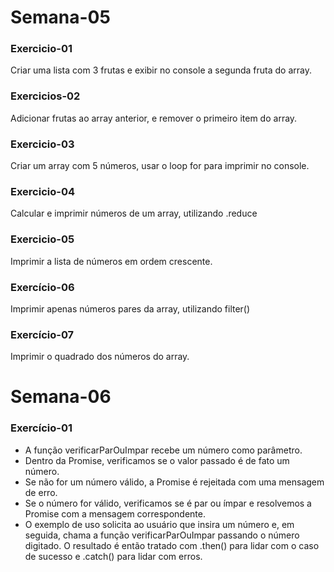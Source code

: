 # Semana-05
### Exercicio-01
<p>Criar uma lista com 3 frutas e exibir no console a segunda fruta do array.</p>

### Exercicios-02
<p>Adicionar frutas ao array anterior, e remover o primeiro item do array.</p>

### Exercicio-03
<p>Criar um array com 5 números, usar o loop for para imprimir no console.</p>

### Exercicio-04
<p>Calcular e imprimir números de um array, utilizando .reduce</p>

### Exercicio-05
<p>Imprimir a lista de números em ordem crescente.</p>

### Exercício-06
<p>Imprimir apenas números pares da array, utilizando filter()</p>

### Exercício-07
<p>Imprimir o quadrado dos números do array. </p>

# Semana-06
### Exercício-01
<ul>
  <li>A função verificarParOuImpar recebe um número como parâmetro.</li>
  <li>Dentro da Promise, verificamos se o valor passado é de fato um número.</li>
  <li>Se não for um número válido, a Promise é rejeitada com uma mensagem de erro.</li>
  <li>Se o número for válido, verificamos se é par ou ímpar e resolvemos a Promise com a mensagem correspondente.</li>
  <li>O exemplo de uso solicita ao usuário que insira um número e, em seguida, chama a função verificarParOuImpar 
    passando o número digitado. O resultado é então tratado com .then() para lidar com o caso de sucesso e .catch() 
    para lidar com erros.</li>
</ul>
